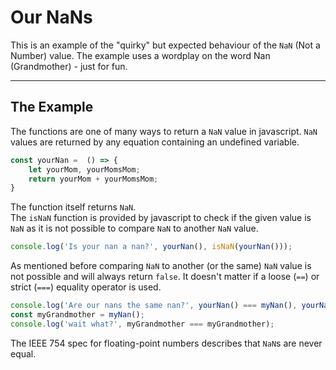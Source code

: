 # Our NaNs

This is an example of the "quirky" but expected behaviour of the `NaN` (Not a Number) value.
The example uses a wordplay on the word Nan (Grandmother) - just for fun.

---

## The Example

The functions are one of many ways to return a `NaN` value in javascript.
`NaN` values are returned by any equation containing an undefined variable.
```js
const yourNan =  () => {
    let yourMom, yourMomsMom;
    return yourMom + yourMomsMom;
}
```

The function itself returns `NaN`.  
The `isNaN` function is provided by javascript to check if the given value is `NaN` as it is not possible to compare `NaN` to another `NaN` value.

```js
console.log('Is your nan a nan?', yourNan(), isNaN(yourNan()));
```

As mentioned before comparing `NaN` to another (or the same) `NaN` value is not possible and will always return `false`. 
It doesn't matter if a loose (`==`) or strict (`===`) equality operator is used.
```js
console.log('Are our nans the same nan?', yourNan() === myNan(), yourNan() == myNan());
const myGrandmother = myNan();
console.log('wait what?', myGrandmother === myGrandmother);
```
The IEEE 754 spec for floating-point numbers describes that `NaN`s are never equal.
